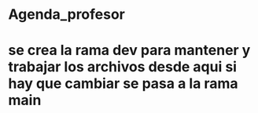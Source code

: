 # Agenda_profesor

# se crea la rama dev para mantener y trabajar los archivos desde aqui si hay que cambiar se pasa a la rama main